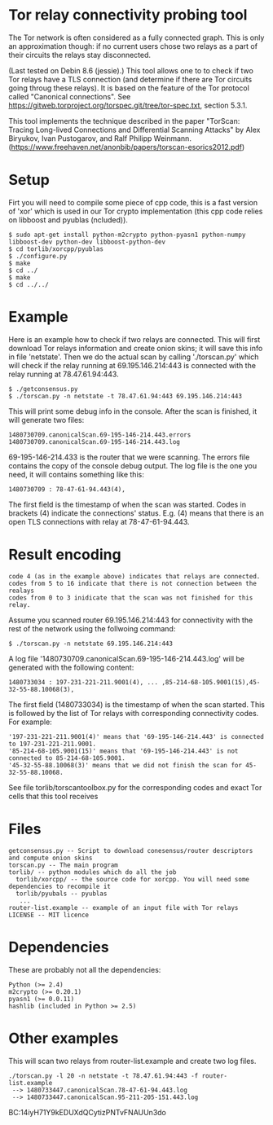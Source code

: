 Tor relay connectivity probing tool
===================================

The Tor network is often considered as a fully connected graph. This is only an
approximation though: if no current users chose two relays as a part of their
circuits the relays stay disconnected.

(Last tested on Debin 8.6 (jessie).)
This tool allows one to to check if two Tor relays have a TLS connection 
(and determine if there are Tor circuits going throug these relays). It
is based on the feature of the Tor protocol called "Canonical connections". See
https://gitweb.torproject.org/torspec.git/tree/tor-spec.txt, section 5.3.1.


This tool implements the technique described in the paper
"TorScan: Tracing Long-lived Connections and Differential Scanning Attacks" by
Alex Biryukov, Ivan Pustogarov, and Ralf Philipp Weinmann.
(https://www.freehaven.net/anonbib/papers/torscan-esorics2012.pdf)

Setup
===============

Firt you will need to compile some piece of cpp code, this is a fast version of
'xor' which is used in our Tor crypto implementation (this cpp code relies on
libboost and pyublas (ncluded)).

	$ sudo apt-get install python-m2crypto python-pyasn1 python-numpy libboost-dev python-dev libboost-python-dev
	$ cd torlib/xorcpp/pyublas
	$ ./configure.py
	$ make
	$ cd ../
	$ make
	$ cd ../../

Example
===============

Here is an example how to check if two relays are connected.
This will first download Tor relays information and create onion skins;
it will save this info in file 'netstate'.
Then we do the actual scan by calling './torscan.py' which will check
if the relay running at 69.195.146.214:443 is connected with the relay running
at 78.47.61.94:443.

	$ ./getconsensus.py     
	$ ./torscan.py -n netstate -t 78.47.61.94:443 69.195.146.214:443

This will print some debug info in the console. 
After the scan is finished, it will generate two files:

	1480730709.canonicalScan.69-195-146-214.443.errors
	1480730709.canonicalScan.69-195-146-214.443.log

69-195-146-214.433 is the router that we were scanning.
The errors file contains the copy of the console debug output.
The log file is the one you need, it will contains something like this:

	1480730709 : 78-47-61-94.443(4),

The first field is the timestamp of when the scan was started.
Codes in brackets (4) indicate the connections' status.
E.g. (4) means that there is an open TLS connections with relay at 78-47-61-94.443.

Result encoding
===============

	code 4 (as in the example above) indicates that relays are connected.
	codes from 5 to 16 indicate that there is not connection between the realays
	codes from 0 to 3 inidicate that the scan was not finished for this relay.

Assume you scanned router 69.195.146.214:443 for connectivity with the rest of
the network using the follwoing command:

	$ ./torscan.py -n netstate 69.195.146.214:443

A log file '1480730709.canonicalScan.69-195-146-214.443.log' will be generated with
the following content:

	1480733034 : 197-231-221-211.9001(4), ... ,85-214-68-105.9001(15),45-32-55-88.10068(3),

The first field (1480733034) is the timestamp of when the scan started.
This is followed by the list of Tor relays with corresponding connectivity codes. For example:

	'197-231-221-211.9001(4)' means that '69-195-146-214.443' is connected to 197-231-221-211.9001.
	'85-214-68-105.9001(15)' means that '69-195-146-214.443' is not connected to 85-214-68-105.9001.
	'45-32-55-88.10068(3)' means that we did not finish the scan for 45-32-55-88.10068.

See file torlib/torscantoolbox.py for the corresponding codes and exact Tor cells that
this tool receives

Files
=====

	getconsensus.py -- Script to download conesensus/router descriptors and compute onion skins
	torscan.py -- The main program
	torlib/ -- python modules which do all the job
	  torlib/xorcpp/ -- the source code for xorcpp. You will need some dependencies to recompile it 
	  torlib/pyubals -- pyublas 
	   ...
	router-list.example -- example of an input file with Tor relays
	LICENSE -- MIT licence

Dependencies
============
These are probably not all the dependencies:

	Python (>= 2.4)
	m2crypto (>= 0.20.1)
	pyasn1 (>= 0.0.11)
	hashlib (included in Python >= 2.5)


Other examples
==============

This will scan two relays from router-list.example and create two log files.

	./torscan.py -l 20 -n netstate -t 78.47.61.94:443 -f router-list.example
	 --> 1480733447.canonicalScan.78-47-61-94.443.log
	 --> 1480733447.canonicalScan.95-211-205-151.443.log


BC:14iyH71Y9kEDUXdQCytizPNTvFNAUUn3do 
